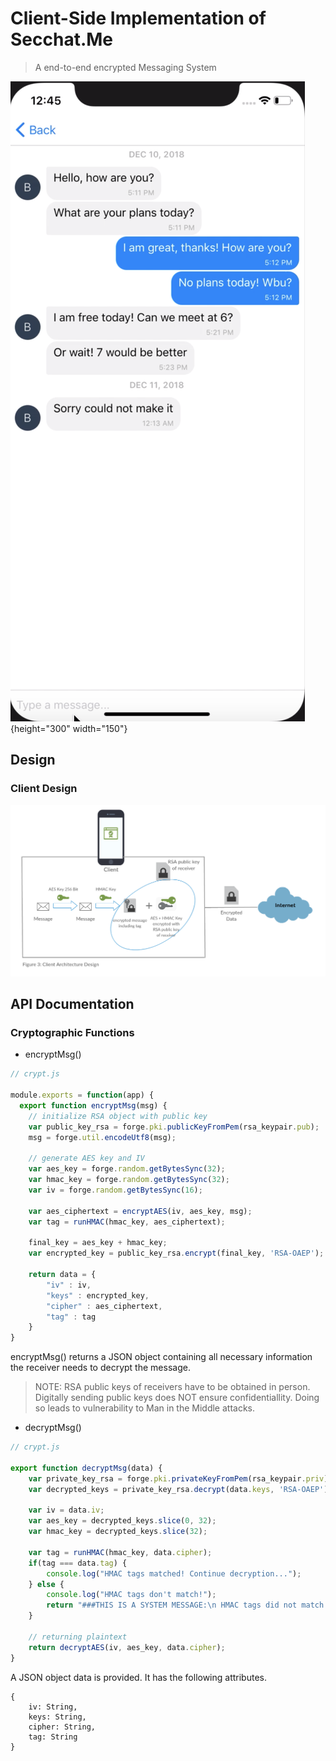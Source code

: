 # Client-Side Implementation of Secchat.Me
> A end-to-end encrypted Messaging System

![Chat](./assets/chat_screenshot.png?raw=true "How it looks"){height="300" width="150"}


## Design
### Client Design

![Client Cryptographic Design](./assets/client_crypto_design.png?raw=true "Client Cryptographic Functionality")


## API Documentation

### Cryptographic Functions
- encryptMsg()

```javascript
// crypt.js

module.exports = function(app) {
  export function encryptMsg(msg) {
    // initialize RSA object with public key
    var public_key_rsa = forge.pki.publicKeyFromPem(rsa_keypair.pub);
    msg = forge.util.encodeUtf8(msg);

    // generate AES key and IV
    var aes_key = forge.random.getBytesSync(32);
    var hmac_key = forge.random.getBytesSync(32);
    var iv = forge.random.getBytesSync(16);

    var aes_ciphertext = encryptAES(iv, aes_key, msg);
    var tag = runHMAC(hmac_key, aes_ciphertext);
    
    final_key = aes_key + hmac_key;
    var encrypted_key = public_key_rsa.encrypt(final_key, 'RSA-OAEP');

    return data = {
        "iv" : iv,
        "keys" : encrypted_key,
        "cipher" : aes_ciphertext,
        "tag" : tag
    }
}
```

encryptMsg() returns a JSON object containing all necessary information the receiver needs to decrypt the message.

> NOTE: RSA public keys of receivers have to be obtained in person. Digitally sending public keys does NOT ensure confidentiallity. Doing so leads to vulnerability to Man in the Middle attacks.

- decryptMsg()

```javascript
// crypt.js

export function decryptMsg(data) {
    var private_key_rsa = forge.pki.privateKeyFromPem(rsa_keypair.priv);
    var decrypted_keys = private_key_rsa.decrypt(data.keys, 'RSA-OAEP');

    var iv = data.iv;
    var aes_key = decrypted_keys.slice(0, 32);
    var hmac_key = decrypted_keys.slice(32);

    var tag = runHMAC(hmac_key, data.cipher);
    if(tag === data.tag) { 
        console.log("HMAC tags matched! Continue decryption...");
    } else {
        console.log("HMAC tags don't match!");
        return "###THIS IS A SYSTEM MESSAGE:\n HMAC tags did not match! Message may be corrupted!\n ###END MESSAGE";
    }

    // returning plaintext
    return decryptAES(iv, aes_key, data.cipher);
}
```

A JSON object data is provided. It has the following attributes.
```
{
    iv: String,
    keys: String,
    cipher: String,
    tag: String
}
```



